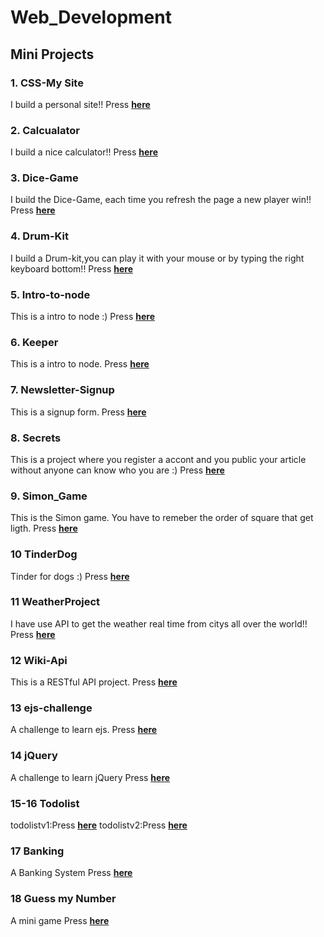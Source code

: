# Web_Development

## Mini Projects

### 1. CSS-My Site
I build a personal site!! 
Press **[here](https://github.com/KosmasKaisaris/Web_Development/tree/main/CSS-My%20Site)**

### 2. Calcualator
I build a nice calculator!! 
Press **[here](https://github.com/KosmasKaisaris/Web_Development/blob/main/Calculator)**

### 3. Dice-Game
I build the Dice-Game, each time you refresh the page a new player win!! 
Press **[here](https://github.com/KosmasKaisaris/Web_Development/tree/main/Dice-Game)**

### 4. Drum-Kit
I build a Drum-kit,you can play it with your mouse or by typing the right keyboard bottom!! 
Press **[here](https://github.com/KosmasKaisaris/Web_Development/tree/main/Drum-Kit)**

### 5. Intro-to-node
This is a intro to node :) 
Press **[here](https://github.com/KosmasKaisaris/Web_Development/tree/main/Intro-to-node)**

### 6. Keeper
This is a intro to node.
Press **[here](https://github.com/KosmasKaisaris/Web_Development/tree/main/Keeper)**

### 7. Newsletter-Signup
This is a signup form.
Press **[here](https://github.com/KosmasKaisaris/Web_Development/tree/main/Newsletter-Signup)**

### 8. Secrets
This is a project where you register a accont and you public your article without anyone can know who you are :) 
Press **[here](https://github.com/KosmasKaisaris/Web_Development/tree/main/Secrets)**

### 9. Simon_Game
This is the Simon game. You have to remeber the order of square that get ligth.
Press **[here](https://github.com/KosmasKaisaris/Web_Development/tree/main/Simon_Game)**

### 10 TinderDog
Tinder for dogs :)
Press **[here](https://github.com/KosmasKaisaris/Web_Development/tree/main/TinderDog)**

### 11 WeatherProject
I have use API to get the weather real time from citys all over the world!!
Press **[here](https://github.com/KosmasKaisaris/Web_Development/tree/main/WeatherProject)**

### 12 Wiki-Api
This is a RESTful API project.
Press **[here](https://github.com/KosmasKaisaris/Web_Development/tree/main/Wiki-Api)**

### 13 ejs-challenge
A challenge to learn ejs.
Press **[here](https://github.com/KosmasKaisaris/Web_Development/tree/main/ejs-challenge)**

### 14 jQuery
A challenge to learn jQuery
Press **[here](https://github.com/KosmasKaisaris/Web_Development/tree/main/jQuery)**

### 15-16 Todolist
todolistv1:Press **[here](https://github.com/KosmasKaisaris/Web_Development/tree/main/todolist-v1)**
todolistv2:Press **[here](https://github.com/KosmasKaisaris/Web_Development/tree/main/todolist-v2)**

### 17 Banking
A Banking System 
Press **[here](https://github.com/KosmasKaisaris/Web_Development/tree/main/BankSystem)**

### 18 Guess my Number
A mini game
Press **[here](https://github.com/KosmasKaisaris/Web_Development/tree/main/GuessMyNumber)**

